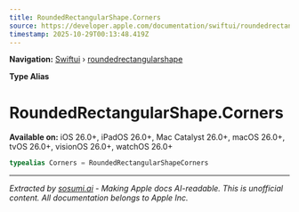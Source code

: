 ```yaml
---
title: RoundedRectangularShape.Corners
source: https://developer.apple.com/documentation/swiftui/roundedrectangularshape/corners
timestamp: 2025-10-29T00:13:48.419Z
---
```


**Navigation:** [Swiftui](/documentation/swiftui) › [roundedrectangularshape](/documentation/swiftui/roundedrectangularshape)

**Type Alias**

# RoundedRectangularShape.Corners

**Available on:** iOS 26.0+, iPadOS 26.0+, Mac Catalyst 26.0+, macOS 26.0+, tvOS 26.0+, visionOS 26.0+, watchOS 26.0+

```swift
typealias Corners = RoundedRectangularShapeCorners
```

---

*Extracted by [sosumi.ai](https://sosumi.ai) - Making Apple docs AI-readable.*
*This is unofficial content. All documentation belongs to Apple Inc.*
